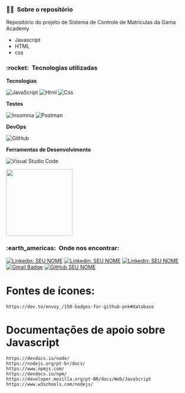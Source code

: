 <h3> 👨‍💼 &nbsp;Sobre o repositório </h3>

Repositório do projeto de Sistema de Controle de Matrículas da Gama Academy

- Javascript
- HTML
- css

<h3> :rocket: &nbsp;Tecnologias utilizadas </h3>

**Tecnologias**

  ![JavaScript](https://img.shields.io/badge/-JavaScript-333333?style=flat&logo=javascript)
  ![Html](https://img.shields.io/badge/-html-333333?style=flat&logo=html)
  ![Css](https://img.shields.io/badge/CSS3-1572B6?style=for-the-badge&logo=css3&logoColor=white) 

**Testes**

  ![Insomnia](https://img.shields.io/badge/-Insomnia-333333?style=flat&logo=insomnia)
  ![Postman](https://img.shields.io/badge/-Postman-333333?style=flat&logo=postman)


**DevOps**

  ![GitHub](https://img.shields.io/badge/-GitHub-333333?style=flat&logo=github)

**Ferramentas de Desenvolvimento**

  ![Visual Studio Code](https://img.shields.io/badge/-Visual%20Studio%20Code-333333?style=flat&logo=visual-studio-code&logoColor=007ACC)
  


<a href="https://github.com/artstar10">
  <img height="180em" src="https://github-readme-stats.vercel.app/api?username=artstar10&theme=dracula&show_icons=true" />
</a>

<br/>

<h3> :earth_americas: &nbsp;Onde nos encontrar: </h3> 

[![Linkedin: SEU NOME](https://img.shields.io/badge/-USERNAME-blue?style=flat-square&logo=Linkedin&logoColor=white&link=https://www.linkedin.com/in/arthur-neves-de-oliveira-sistemas-de-informacao/)](https://www.linkedin.com/in/arthur-neves-de-oliveira-sistemas-de-informacao/)
[![Linkedin: SEU NOME](https://img.shields.io/badge/-USERNAME-blue?style=flat-square&logo=Linkedin&logoColor=white&link=inserir_link_do_linkedin_aqui_samara)](inserir_link_do_linkedin_aqui_samara)
[![Linkedin: SEU NOME](https://img.shields.io/badge/-USERNAME-blue?style=flat-square&logo=Linkedin&logoColor=white&link=https://www.linkedin.com/in/isaac-br%C3%ADgido-rodrigues-dos-santos-6244312a/)](https://www.linkedin.com/in/isaac-br%C3%ADgido-rodrigues-dos-santos-6244312a/)
[![Gmail Badge](https://img.shields.io/badge/-seuemail@email.com-006bed?style=flat-square&logo=Gmail&logoColor=white&link=mailto:NOSSO-EMAIL)](mailto:NOSSO-EMAIL)
[![GitHub SEU NOME](https://img.shields.io/github/followers/artstar10?label=follow&style=social)](LINK-DO-SEU-GITHUB)


# Fontes de ícones:
```
https://dev.to/envoy_/150-badges-for-github-pnk#database

```
# Documentações de apoio sobre Javascript
```
https://devdocs.io/node/
https://nodejs.org/pt-br/docs/
https://www.npmjs.com/
https://devdocs.io/npm/
https://developer.mozilla.org/pt-BR/docs/Web/JavaScript
https://www.w3schools.com/nodejs/

```












